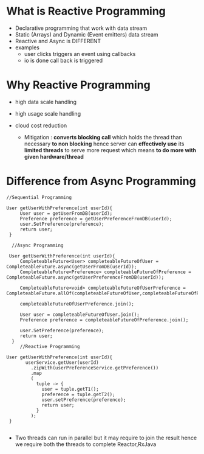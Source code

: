 # What is Reactive Programming

  - Declarative programming that work with data stream
  - Static (Arrays) and Dynamic (Event emitters) data stream
  - Reactive and Async is DIFFERENT
  - examples 
      - user clicks triggers an event using callbacks
      - io is done call back is triggered

# Why Reactive Programming

  - high data scale handling
  - high usage scale handling
  - cloud cost reduction

      - Mitigation : **converts blocking call** which holds the thread than necessary **to non blocking** hence server can **effectively use** its **limited threads** to serve more request
                     which means **to do more with given hardware/thread**

# Difference from Async Programming
 
 ```
 //Sequential Programming
 
 User getUserWithPreference(int userId){
      User user = getUserFromDB(userId);
      Preference preference = getUserPreferenceFromDB(userId);
      user.SetPreference(preference);
      return user;
  }
  
   //Async Programming
   
  User getUserWithPreference(int userId){
      CompleteableFuture<User> completeableFutureOfUser = CompleteableFuture.async(getUserFromDB(userId));
      CompleteableFuture<Preference> completeableFutureOfPreference = CompleteableFuture.async(getUserPreferenceFromDB(userId));
      
      CompleteableFuture<void> completeableFutureOfUserPreference = CompleteableFuture.allOf(completeableFutureOfUser,completeableFutureOfPreference);
      
      completeableFutureOfUserPreference.join();
      
      User user = completeableFutureOfUser.join();
      Preference preference = completeableFutureOfPreference.join();
      
      user.SetPreference(preference);
      return user;
   }   
      //Reactive Programming
      
 User getUserWithPreference(int userId){
        userService.getUser(userId)
          .zipWith(userPreferenceService.getPreference())
          .map
          (
            tuple -> {
              user = tuple.getT1();
              preference = tuple.getT2();
              user.setPreference(preference);
              return user;
            }
          );
  }
  
 ```
  - Two threads can run in parallel but it may require to join the result hence we  require both the threads to complete
Reactor,RxJava
